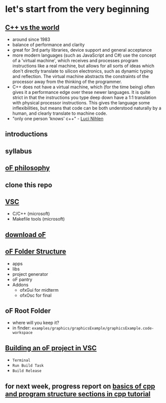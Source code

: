 # let's start from the very beginning

## [C++ vs the world](https://openframeworks.cc/ofBook/chapters/c++11.html)
- around since 1983 
- balance of performance and clarity
- great for 3rd party libraries, device support and general acceptance
- more modern languages (such as JavaScript and C#) use the concept of a 'virtual machine', which receives and processes program instructions like a real machine, but allows for all sorts of ideas which don't directly translate to silicon electronics, such as dynamic typing and reflection. The virtual machine abstracts the constraints of the processor away from the thinking of the programmer.
- C++ does not have a virtual machine, which (for the time being) often gives it a performance edge over these newer languages. It is quite strict in that the instructions you type deep down have a 1:1 translation with physical processor instructions. This gives the language some inflexibilities, but means that code can be both understood naturally by a human, and clearly translate to machine code.
- "only one person 'knows' c++" - [Luci Nihlen](https://ca.linkedin.com/in/lucile-rose-nihlen-038463169)

## introductions

## syllabus

## [oF philosophy](https://openframeworks.cc/ofBook/chapters/of_philosophy.html)

## clone this repo

## [VSC](https://openframeworks.cc/setup/vscode/)
- C/C++ (microsoft)
- Makefile tools (microsoft)

## [download oF](https://openframeworks.cc/download/)

## [oF Folder Structure](https://openframeworks.cc/ofBook/chapters/setup_and_project_structure.html#offolderstructure)
- apps
- libs
- project generator
- oF pantry
- Addons
	- ofxGui for midterm
	- ofxOsc for final

## oF Root Folder
- where will you keep it?
- in finder: `examples/graphics/graphicsExample/graphicsExample.code-workspace`

## [Building an oF project in VSC](https://openframeworks.cc/setup/vscode/)
- `Terminal`
- `Run Build Task`
- `Build Release`

## for next week, progress report on [basics of cpp and program structure sections in cpp tutorial](https://cplusplus.com/doc/tutorial/)